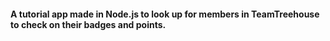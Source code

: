 #### A tutorial app made in Node.js to look up for members in TeamTreehouse to check on their badges and points. 
